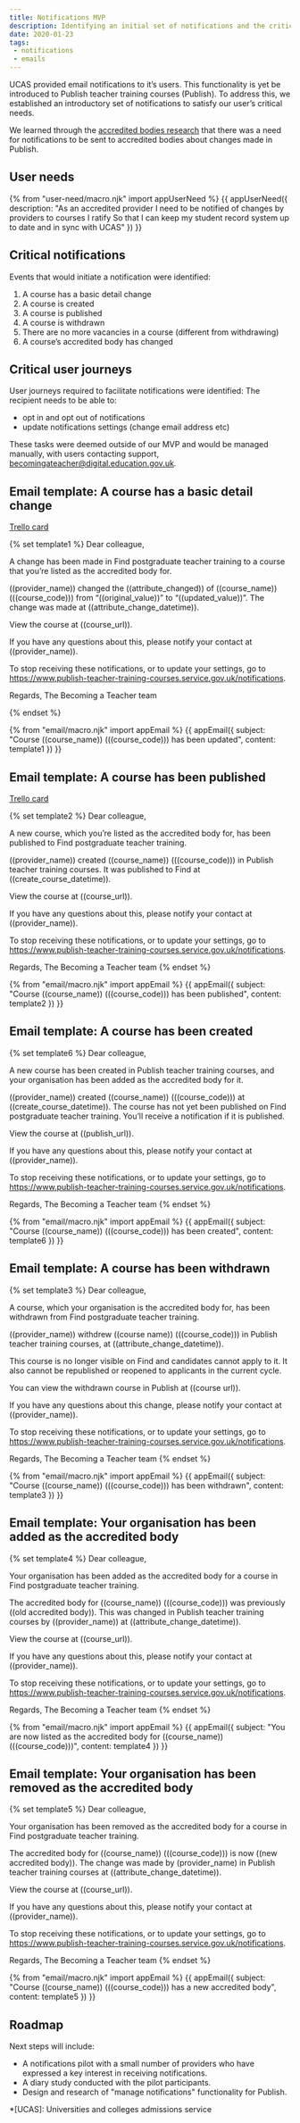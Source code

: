 ```yaml
---
title: Notifications MVP
description: Identifying an initial set of notifications and the critical user flows required to manage notifications in Publish teacher training courses
date: 2020-01-23
tags:
 - notifications
 - emails
---
```

UCAS provided email notifications to it’s users. This functionality is yet be introduced to Publish teacher training courses (Publish). To address this, we established an introductory set of notifications to satisfy our user’s critical needs.

We learned through the [accredited bodies research](/publish-teacher-training-courses/accredited-bodies-research-round-2#a-need-for-notifications) that there was a need for notifications to be sent to accredited bodies about changes made in Publish.

## User needs

{% from "user-need/macro.njk" import appUserNeed %}
{{ appUserNeed({
  description: "As an accredited provider
  I need to be notified of changes by providers to courses I ratify
  So that I can keep my student record system up to date and in sync with UCAS"
}) }}

## Critical notifications

Events that would initiate a notification were identified:

1. A course has a basic detail change
2. A course is created
3. A course is published
4. A course is withdrawn
5. There are no more vacancies in a course (different from withdrawing)
6. A course’s accredited body has changed

## Critical user journeys

User journeys required to facilitate notifications were identified:
The recipient needs to be able to:

- opt in and opt out of notifications
- update notifications settings (change email address etc)

These tasks were deemed outside of our MVP and would be managed manually, with users contacting support, [becomingateacher@digital.education.gov.uk](mailto:becomingateacher@digital.education.gov.uk).

## Email template: A course has a basic detail change

[Trello card](https://trello.com/c/Xnoghg3q/2006-s-notify-accredited-body-users-that-something-has-changed-on-a-course)

{% set template1 %}
Dear colleague,

A change has been made in Find postgraduate teacher training to a course that you’re listed as the accredited body for.

((provider_name)) changed the ((attribute_changed)) of ((course_name)) (((course_code))) from “((original_value))” to “((updated_value))”. The change was made at ((attribute_change_datetime)).

View the course at ((course_url)).

If you have any questions about this, please notify your contact at ((provider_name)).

To stop receiving these notifications, or to update your settings, go to <https://www.publish-teacher-training-courses.service.gov.uk/notifications>.

Regards,
The Becoming a Teacher team

{% endset %}

{% from "email/macro.njk" import appEmail %}
{{ appEmail({
  subject: "Course ((course_name)) (((course_code))) has been updated",
  content: template1
}) }}

## Email template: A course has been published

[Trello card](https://trello.com/c/KbHLq4Pq/3076-m-send-notification-when-a-course-has-been-created)

{% set template2 %}
Dear colleague,

A new course, which you’re listed as the accredited body for, has been published to Find postgraduate teacher training.

((provider_name)) created ((course_name)) (((course_code))) in Publish teacher training courses. It was published to Find at ((create_course_datetime)).

View the course at ((course_url)).

If you have any questions about this, please notify your contact at ((provider_name)).

To stop receiving these notifications, or to update your settings, go to <https://www.publish-teacher-training-courses.service.gov.uk/notifications>.

Regards,
The Becoming a Teacher team
{% endset %}

{% from "email/macro.njk" import appEmail %}
{{ appEmail({
  subject: "Course ((course_name)) (((course_code))) has been published",
  content: template2
}) }}

## Email template: A course has been created

{% set template6 %}
Dear colleague,

A new course has been created in Publish teacher training courses, and your organisation has been added as the accredited body for it.

((provider_name)) created ((course_name)) (((course_code))) at ((create_course_datetime)). The course has not yet been published on Find postgraduate teacher training. You’ll receive a notification if it is published.

View the course at ((publish_url)).

If you have any questions about this, please notify your contact at ((provider_name)).

To stop receiving these notifications, or to update your settings, go to <https://www.publish-teacher-training-courses.service.gov.uk/notifications>.

Regards,
The Becoming a Teacher team
{% endset %}

{% from "email/macro.njk" import appEmail %}
{{ appEmail({
  subject: "Course ((course_name)) (((course_code))) has been created",
  content: template6
}) }}

## Email template: A course has been withdrawn

{% set template3 %}
Dear colleague,

A course, which your organisation is the accredited body for, has been withdrawn from Find postgraduate teacher training.

((provider_name)) withdrew ((course name)) (((course_code))) in Publish teacher training courses, at ((attribute_change_datetime)).

This course is no longer visible on Find and candidates cannot apply to it. It also cannot be republished or reopened to applicants in the current cycle.

You can view the withdrawn course in Publish at ((course url)).

If you have any questions about this change, please notify your contact at ((provider_name)).

To stop receiving these notifications, or to update your settings, go to <https://www.publish-teacher-training-courses.service.gov.uk/notifications>.

Regards,
The Becoming a Teacher team
{% endset %}

{% from "email/macro.njk" import appEmail %}
{{ appEmail({
  subject: "Course ((course_name)) (((course_code))) has been withdrawn",
  content: template3
}) }}

## Email template: Your organisation has been added as the accredited body

{% set template4 %}
Dear colleague,

Your organisation has been added as the accredited body for a course in Find postgraduate teacher training.

The accredited body for ((course_name)) (((course_code))) was previously ((old accredited body)). This was changed in Publish teacher training courses by ((provider_name)) at ((attribute_change_datetime)).

View the course at ((course_url)).

If you have any questions about this, please notify your contact at ((provider_name)).

To stop receiving these notifications, or to update your settings, go to <https://www.publish-teacher-training-courses.service.gov.uk/notifications>.

Regards,
The Becoming a Teacher team
{% endset %}

{% from "email/macro.njk" import appEmail %}
{{ appEmail({
  subject: "You are now listed as the accredited body for ((course_name)) (((course_code)))",
  content: template4
}) }}

## Email template: Your organisation has been removed as the accredited body

{% set template5 %}
Dear colleague,

Your organisation has been removed as the accredited body for a course in Find postgraduate teacher training.

The accredited body for ((course_name)) (((course_code))) is now ((new accredited body)). The change was made by (provider_name) in Publish teacher training courses at ((attribute_change_datetime)).

View the course at ((course_url)).

If you have any questions about this, please notify your contact at ((provider_name)).

To stop receiving these notifications, or to update your settings, go to <https://www.publish-teacher-training-courses.service.gov.uk/notifications>.

Regards,
The Becoming a Teacher team
{% endset %}

{% from "email/macro.njk" import appEmail %}
{{ appEmail({
  subject: "Course ((course_name)) (((course_code))) has a new accredited body",
  content: template5
}) }}

## Roadmap

Next steps will include:

- A notifications pilot with a small number of providers who have expressed a key interest in receiving notifications.
- A diary study conducted with the pilot participants.
- Design and research of "manage notifications" functionality for Publish.

*[UCAS]: Universities and colleges admissions service
